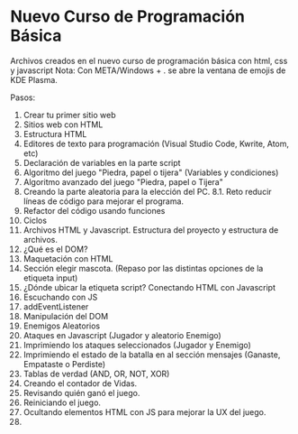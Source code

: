 # Nuevo Curso de Programación Básica

Archivos creados en el nuevo curso de programación básica con html, css y javascript
Nota: Con META/Windows + . se abre la ventana de emojis de KDE Plasma.

Pasos:

1. Crear tu primer sitio web
2. Sitios web con HTML
3. Estructura HTML
4. Editores de texto para programación (Visual Studio Code, Kwrite, Atom, etc)
5. Declaración de variables en la parte script
6. Algoritmo del juego "Piedra, papel o tijera" (Variables y condiciones)
7. Algoritmo avanzado del juego "Piedra, papel o Tijera"
8. Creando la parte aleatoria para la elección del PC.
    8.1. Reto reducir líneas de código para mejorar el programa.
9. Refactor del código usando funciones
10. Ciclos
11. Archivos HTML y Javascript. Estructura del proyecto y estructura de archivos.
12. ¿Qué es el DOM?
13. Maquetación con HTML
14. Sección elegir mascota. (Repaso por las distintas opciones de la etiqueta input)
15. ¿Dónde ubicar la etiqueta script? Conectando HTML con Javascript
16. Escuchando con JS
17. addEventListener
18. Manipulación del DOM
19. Enemigos Aleatorios
20. Ataques en Javascript (Jugador y aleatorio Enemigo)
21. Imprimiendo los ataques seleccionados (Jugador y Enemigo)
22. Imprimiendo el estado de la batalla en al sección mensajes (Ganaste, Empataste o Perdiste)
23. Tablas de verdad (AND, OR, NOT, XOR)
24. Creando el contador de Vidas.
25. Revisando quién ganó el juego.
26. Reiniciando el juego.
27. Ocultando elementos HTML con JS para mejorar la UX del juego.
28. 